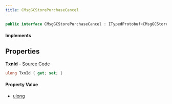 ```yaml
---
title: CMsgGCStorePurchaseCancel
---
```


```csharp
public interface CMsgGCStorePurchaseCancel : ITypedProtobuf<CMsgGCStorePurchaseCancel>, INativeHandle
```

#### Implements

## Properties

**TxnId** - [Source Code](https://github.com/swiftly-solution/swiftlys2/blob/master/managed/src/SwiftlyS2.Generated/Protobufs/Interfaces/CMsgGCStorePurchaseCancel.cs#L13)

```csharp
ulong TxnId { get; set; }
```

#### Property Value

- [ulong](https://learn.microsoft.com/dotnet/api/system.uint64)

